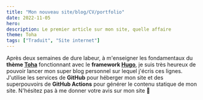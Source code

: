 ```yaml
---
title: "Mon nouveau site/blog/CV/portfolio"
date: 2022-11-05
hero: 
description: Le premier article sur mon site, quelle affaire
theme: Toha
tags: ["Traduit", "Site internet"]
---
```


Après deux semaines de dure labeur, à m'enseigner les fondamentaux du **thème [Toha](https://github.com/hugo-toha/toha)** fonctionnant avec le **framework [Hugo](https://gohugo.io/)**, je suis très heureux de pouvoir lancer mon super blog personnel sur lequel j'écris ces lignes. J'utilise les services de **GitHub** pour héberger mon site et des superpouvoirs de **GitHub Actions** pour générer le contenu statique de mon site. N'hésitez pas à me donner votre avis sur mon site 👋